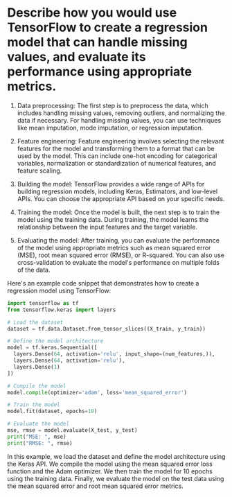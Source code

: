 # Describe how you would use TensorFlow to create a regression model that can handle missing values, and evaluate its performance using appropriate metrics.

1. Data preprocessing: The first step is to preprocess the data, which includes handling missing values, removing outliers, and normalizing the data if necessary. For handling missing values, you can use techniques like mean imputation, mode imputation, or regression imputation.

2. Feature engineering: Feature engineering involves selecting the relevant features for the model and transforming them to a format that can be used by the model. This can include one-hot encoding for categorical variables, normalization or standardization of numerical features, and feature scaling.

3. Building the model: TensorFlow provides a wide range of APIs for building regression models, including Keras, Estimators, and low-level APIs. You can choose the appropriate API based on your specific needs.

4. Training the model: Once the model is built, the next step is to train the model using the training data. During training, the model learns the relationship between the input features and the target variable.

5. Evaluating the model: After training, you can evaluate the performance of the model using appropriate metrics such as mean squared error (MSE), root mean squared error (RMSE), or R-squared. You can also use cross-validation to evaluate the model's performance on multiple folds of the data.

Here's an example code snippet that demonstrates how to create a regression model using TensorFlow:

```python
import tensorflow as tf
from tensorflow.keras import layers

# Load the dataset
dataset = tf.data.Dataset.from_tensor_slices((X_train, y_train))

# Define the model architecture
model = tf.keras.Sequential([
  layers.Dense(64, activation='relu', input_shape=(num_features,)),
  layers.Dense(64, activation='relu'),
  layers.Dense(1)
])

# Compile the model
model.compile(optimizer='adam', loss='mean_squared_error')

# Train the model
model.fit(dataset, epochs=10)

# Evaluate the model
mse, rmse = model.evaluate(X_test, y_test)
print("MSE: ", mse)
print("RMSE: ", rmse)
```

In this example, we load the dataset and define the model architecture using the Keras API. We compile the model using the mean squared error loss function and the Adam optimizer. We then train the model for 10 epochs using the training data. Finally, we evaluate the model on the test data using the mean squared error and root mean squared error metrics.